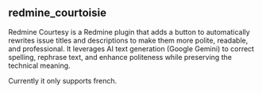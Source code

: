 ## redmine_courtoisie
Redmine Courtesy is a Redmine plugin that adds a button to automatically rewrites issue titles and descriptions to make them more polite, readable, and professional. It leverages AI text generation (Google Gemini) to correct spelling, rephrase text, and enhance politeness while preserving the technical meaning.

Currently it only supports french.
